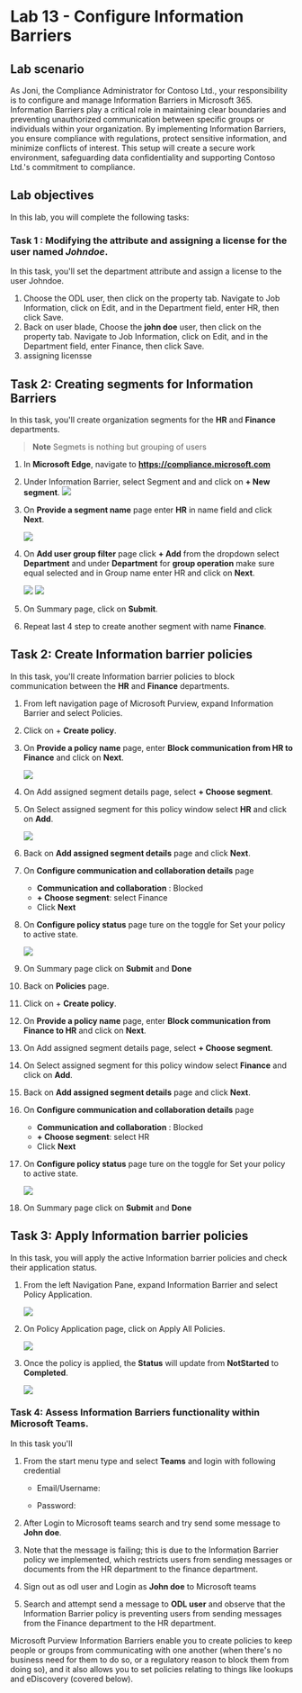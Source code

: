 # Lab 13 - Configure Information Barriers

## Lab scenario
As Joni, the Compliance Administrator for Contoso Ltd., your responsibility is to configure and manage Information Barriers in Microsoft 365. Information Barriers play a critical role in maintaining clear boundaries and preventing unauthorized communication between specific groups or individuals within your organization. By implementing Information Barriers, you ensure compliance with regulations, protect sensitive information, and minimize conflicts of interest. This setup will create a secure work environment, safeguarding data confidentiality and supporting Contoso Ltd.'s commitment to compliance.

## Lab objectives

In this lab, you will complete the following tasks:


### Task 1 : Modifying the attribute and assigning a license for the user named *Johndoe*.

In this task, you'll set the department attribute and assign a license to the user Johndoe.

1. Choose the ODL user, then click on the property tab. Navigate to Job Information, click on Edit, and in the Department field, enter HR, then click Save.
1. Back on user blade, Choose the **john doe** user, then click on the property tab. Navigate to Job Information, click on Edit, and in the Department field, enter Finance, then click Save.
1. assigning licensse

## Task 2: Creating segments for Information Barriers

In this task, you'll create organization segments for the **HR** and **Finance** departments.

>**Note** Segmets is nothing but grouping of users

1. In **Microsoft Edge**, navigate to **https://compliance.microsoft.com**

1. Under Information Barrier, select Segment and  and click on **+ New segment**.
   ![](../media/lab13-image4.png)

1. On **Provide a segment name** page enter **HR** in name field and click **Next**.

    ![](../media/lab13-image21.png)

1. On **Add user group filter** page click **+ Add** from the dropdown select **Department** and under **Department** for **group operation** make sure equal selected and in Group name enter HR and click on **Next**.

    ![](../media/lab13-image22.png)
    ![](../media/lab13-image(23).png)
   
1. On Summary page, click on **Submit**.

1. Repeat last 4 step to create another segment with name **Finance**. 

## Task 2: Create Information barrier policies

In this task, you'll create Information barrier policies to block communication between the  **HR** and **Finance** departments.

1. From left navigation page of Microsoft Purview, expand Information Barrier and select Policies.

1. Click on + **Create policy**.

1. On **Provide a policy name** page, enter **Block communication from HR to Finance** and click on **Next**.

     ![](../media/lab13-image24.png)

1. On Add assigned segment details page, select **+ Choose segment**.

1. On Select assigned segment for this policy window select **HR** and click on **Add**.

   ![](../media/lab13-image25.png)

1. Back on **Add assigned segment details** page and click **Next**.

1. On **Configure communication and collaboration details** page
   - **Communication and collaboration** : Blocked
   - **+ Choose segment**: select Finance
   - Click **Next**

1. On **Configure policy status** page ture on the toggle for Set your policy to active state.

   ![](../media/lab13-image26.png)

1. On Summary page click on **Submit** and **Done**

1. Back on **Policies** page.

1. Click on + **Create policy**.

1. On **Provide a policy name** page, enter **Block communication from Finance to HR** and click on **Next**.
   
1. On Add assigned segment details page, select **+ Choose segment**.

1. On Select assigned segment for this policy window select **Finance** and click on **Add**.
    
1. Back on **Add assigned segment details** page and click **Next**.

1. On **Configure communication and collaboration details** page
   - **Communication and collaboration** : Blocked
   - **+ Choose segment**: select HR
   - Click **Next**

1. On **Configure policy status** page ture on the toggle for Set your policy to active state.

   ![](../media/lab13-image26.png)

1. On Summary page click on **Submit** and **Done**

## Task 3: Apply Information barrier policies

In this task, you will apply the active Information barrier policies and check their application status.

1. From the left Navigation Pane, expand Information Barrier and select Policy Application.

   ![](../media/lab13-image27.png)

1. On Policy Application page, click on Apply All Policies.

    ![](../media/lab13-image28.png)
   
1. Once the policy is applied, the **Status** will update from **NotStarted** to **Completed**.

    ![](../media/lab13-image29.png)

### Task 4:  Assess Information Barriers functionality within Microsoft Teams.

In this task you'll 

1. From the start menu type and select **Teams** and login with following credential

   * Email/Username: <inject key="AzureAdUserEmail"></inject>
   
   * Password: <inject key="AzureAdUserPassword"></inject>

1. After Login to Microsoft teams search and try send some message to **John doe**.
1. Note that the message is failing; this is due to the Information Barrier policy we implemented, which restricts users from sending messages or documents from the HR department to the finance department.

1. Sign out as odl user and  Login as **John doe** to Microsoft teams

1. Search and attempt send a message to **ODL user** and observe that the Information Barrier policy is preventing users from sending messages from the Finance department to the HR department.




Microsoft Purview Information Barriers enable you to create policies to keep people or groups from communicating with one another (when there's no business need for them to do so, or a regulatory reason to block them from doing so), and it also allows you to set policies relating to things like lookups and eDiscovery (covered below).

